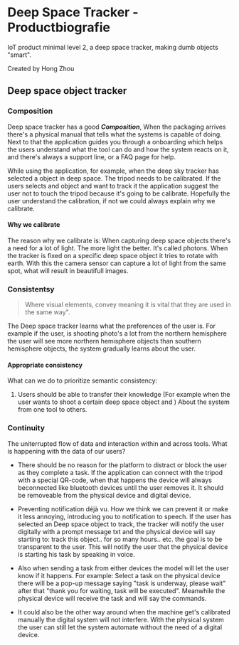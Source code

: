 # Deep Space Tracker - Productbiografie
IoT product minimal level 2, a deep space tracker, making dumb objects "smart".

Created by Hong Zhou

## Deep space object tracker 

### Composition
Deep space tracker has a good ***Composition***, When the packaging arrives there's a physical manual that tells what the systems is capable of doing. Next to that the application guides you through a onboarding which helps the users understand what the tool can do and how the system reacts on it, and there's always a support line, or a FAQ page for help.

While using the application, for example, when the deep sky tracker has selected a object in deep space. The tripod needs to be calibrated. If the users selects and object and want to track it the application suggest the user not to touch the tripod because it's going to be calibrate. Hopefully the user understand the calibration, if not we could always explain why we calibrate.

#### Why we calibrate 
The reason why we calibrate is: When capturing deep space objects there's a need for a lot of light. The more light the better. It's called photons. When the tracker is fixed on a specific deep space object it tries to rotate with earth. With this the camera sensor can capture a lot of light from the same spot, what will result in beautifull images.

### Consistentsy
>Where visual elements, convey meaning it is vital that they are used in the same way".

The Deep space tracker learns what the preferences of the user is. For example if the user, is shooting photo's a lot from the northern hemisphere the user will see more northern hemisphere objects than southern hemisphere objects, the system gradually learns about the user.

#### Appropriate consistency
What can we do to prioritize semantic consistency:
1. Users should be able to transfer their knowledge (For example when the user wants to shoot a certain deep space object and   ) About the system from one tool to others.

### Continuity
The uniterrupted flow of data and interaction within and across tools. What is happening with the data of our users? 

- There should be no reason for the platform to distract or block the user as they complete a task. If the application can connect with the tripod with a special QR-code, when that happens the device will always beconnected like bluetooth devices until the user removes it. It should be removeable from the physical device and digital device.

- Preventing notification déjà vu. How we think we can prevent it or make it less annoying, introducing you to notification to speech. If the user has selected an Deep space object to track, the tracker will notify the user digitally with a prompt message txt and the physical device will say starting to: track this object.. for so many hours.. etc. the goal is to be transparent to the user. This will notify the user that the physical device is starting his task by speaking in voice.

- Also when sending a task from either devices the model will let the user know if it happens. For example: Select a task on the physical device there will be a pop-up message saying "task is underway, please wait" after that "thank you for waiting, task will be executed". Meanwhile the physical device will receive the task and will say the commands. 

- It could also be the other way around when the machine get's calibrated manually the digital system will not interfere. With the physical system the user can still let the system automate without the need of a digital device.


